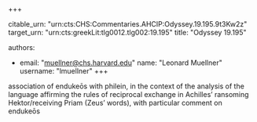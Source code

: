 +++


citable_urn: "urn:cts:CHS:Commentaries.AHCIP:Odyssey.19.195.9t3Kw2z"
target_urn: "urn:cts:greekLit:tlg0012.tlg002:19.195"
title: "Odyssey 19.195"

authors:
- email: "muellner@chs.harvard.edu"
  name: "Leonard Muellner"
  username: "lmuellner"
+++

<p>association of endukeōs with philein, in the context of the analysis of the language affirming the rules of reciprocal exchange in Achilles’ ransoming Hektor/receiving Priam (Zeus’ words), with particular comment on endukeōs</p>